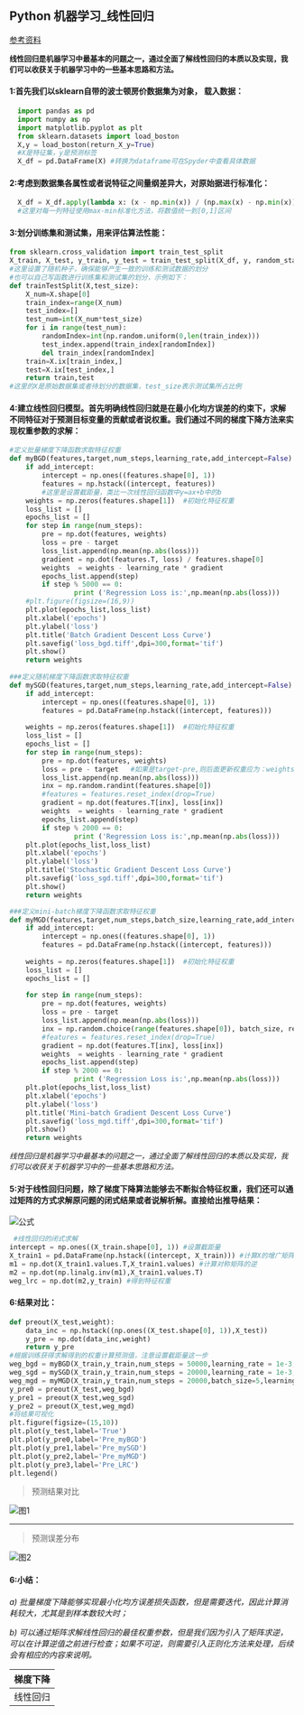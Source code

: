 ## Python 机器学习_线性回归
[参考资料](https://blog.csdn.net/kepengs/article/details/84812666?utm_medium=distribute.pc_relevant.none-task-blog-baidujs_baidulandingword-0&spm=1001.2101.3001.4242)

<font  size=2 >**线性回归是机器学习中最基本的问题之一，通过全面了解线性回归的本质以及实现，我们可以收获关于机器学习中的一些基本思路和方法。**</font>

#### 1:首先我们以sklearn自带的波士顿房价数据集为对象， 载入数据：
```python
  import pandas as pd
  import numpy as np
  import matplotlib.pyplot as plt
  from sklearn.datasets import load_boston
  X,y = load_boston(return_X_y=True)
  #X是特征集，y是预测标签
  X_df = pd.DataFrame(X) #转换为dataframe可在Spyder中查看具体数据
```

#### 2:考虑到数据集各属性或者说特征之间量纲差异大，对原始据进行标准化：
```python
  X_df = X_df.apply(lambda x: (x - np.min(x)) / (np.max(x) - np.min(x))) 
  #这里对每一列特征使用max-min标准化方法，将数值统一到[0,1]区间
```

#### 3:划分训练集和测试集，用来评估算法性能：
```python
from sklearn.cross_validation import train_test_split
X_train, X_test, y_train, y_test = train_test_split(X_df, y, random_state=111)
#这里设置了随机种子，确保能够产生一致的训练和测试数据的划分
#也可以自己写函数进行训练集和测试集的划分，示例如下：
def trainTestSplit(X,test_size):
    X_num=X.shape[0]
    train_index=range(X_num)
    test_index=[]
    test_num=int(X_num*test_size)
    for i in range(test_num):
        randomIndex=int(np.random.uniform(0,len(train_index)))
        test_index.append(train_index[randomIndex])
        del train_index[randomIndex]
    train=X.ix[train_index,] 
    test=X.ix[test_index,]
    return train,test
#这里的X是原始数据集或者待划分的数据集，test_size表示测试集所占比例
```
#### 4:建立线性回归模型。首先明确线性回归就是在最小化均方误差的约束下，求解不同特征对于预测目标变量的贡献或者说权重。我们通过不同的梯度下降方法来实现权重参数的求解：
```python
#定义批量梯度下降函数求取特征权重
def myBGD(features,target,num_steps,learning_rate,add_intercept=False):
    if add_intercept:
        intercept = np.ones((features.shape[0], 1))
        features = np.hstack((intercept, features)) 
        #这里是设置截距量，类比一次线性回归函数中y=ax+b中的b
    weights = np.zeros(features.shape[1])  #初始化特征权重
    loss_list = []
    epochs_list = []
    for step in range(num_steps):
        pre = np.dot(features, weights)
        loss = pre - target
        loss_list.append(np.mean(np.abs(loss)))
        gradient = np.dot(features.T, loss) / features.shape[0]
        weights  = weights - learning_rate * gradient
        epochs_list.append(step)
        if step % 5000 == 0:
                print ('Regression Loss is:',np.mean(np.abs(loss)))
    #plt.figure(figsize=(16,9))
    plt.plot(epochs_list,loss_list)
    plt.xlabel('epochs')
    plt.ylabel('loss')
    plt.title('Batch Gradient Descent Loss Curve')
    plt.savefig('loss_bgd.tiff',dpi=300,format='tif')
    plt.show()
    return weights
    
###定义随机梯度下降函数求取特征权重
def mySGD(features,target,num_steps,learning_rate,add_intercept=False):
    if add_intercept:
        intercept = np.ones((features.shape[0], 1))
        features = pd.DataFrame(np.hstack((intercept, features)))
        
    weights = np.zeros(features.shape[1])  #初始化特征权重
    loss_list = []
    epochs_list = []
    for step in range(num_steps):
        pre = np.dot(features, weights)
        loss = pre - target   #如果是target-pre,则后面更新权重应为：weights + learning_rate * gradient
        loss_list.append(np.mean(np.abs(loss)))
        inx = np.random.randint(features.shape[0])
        #features = features.reset_index(drop=True)
        gradient = np.dot(features.T[inx], loss[inx])
        weights  = weights - learning_rate * gradient
        epochs_list.append(step)
        if step % 2000 == 0:
                print ('Regression Loss is:',np.mean(np.abs(loss)))
    plt.plot(epochs_list,loss_list)
    plt.xlabel('epochs')
    plt.ylabel('loss')
    plt.title('Stochastic Gradient Descent Loss Curve')
    plt.savefig('loss_sgd.tiff',dpi=300,format='tif')
    plt.show()
    return weights

###定义mini-batch梯度下降函数求取特征权重
def myMGD(features,target,num_steps,batch_size,learning_rate,add_intercept=False):
    if add_intercept:
        intercept = np.ones((features.shape[0], 1))
        features = pd.DataFrame(np.hstack((intercept, features)))
        
    weights = np.zeros(features.shape[1])  #初始化特征权重
    loss_list = []
    epochs_list = []
    
    for step in range(num_steps):
        pre = np.dot(features, weights)
        loss = pre - target   
        loss_list.append(np.mean(np.abs(loss)))
        inx = np.random.choice(range(features.shape[0]), batch_size, replace=False)
        #features = features.reset_index(drop=True)
        gradient = np.dot(features.T[inx], loss[inx])
        weights  = weights - learning_rate * gradient
        epochs_list.append(step)
        if step % 2000 == 0:
                print ('Regression Loss is:',np.mean(np.abs(loss)))
    plt.plot(epochs_list,loss_list)
    plt.xlabel('epochs')
    plt.ylabel('loss')
    plt.title('Mini-batch Gradient Descent Loss Curve')
    plt.savefig('loss_mgd.tiff',dpi=300,format='tif')
    plt.show()
    return weights
```
<font  size=2 >*线性回归是机器学习中最基本的问题之一，通过全面了解线性回归的本质以及实现，我们可以收获关于机器学习中的一些基本思路和方法。*</font>

#### 5:对于线性回归问题，除了梯度下降算法能够去不断拟合特征权重，我们还可以通过矩阵的方式求解原问题的闭式结果或者说解析解。直接给出推导结果：
![公式](https://github.com/kanizzi/assignment-in-English/blob/main/20200928110441987.png)
```python
 #线性回归的闭式求解
intercept = np.ones((X_train.shape[0], 1)) #设置截距量
X_train1 = pd.DataFrame(np.hstack((intercept, X_train))) #计算X的增广矩阵
m1 = np.dot(X_train1.values.T,X_train1.values) #计算对称矩阵的逆
m2 = np.dot(np.linalg.inv(m1),X_train1.values.T) 
weg_lrc = np.dot(m2,y_train) #得到特征权重
```
#### 6:结果对比：
```python
def preout(X_test,weight):
    data_inc = np.hstack((np.ones((X_test.shape[0], 1)),X_test))
    y_pre = np.dot(data_inc,weight)
    return y_pre
#根据训练获得求解得到的权重计算预测值，注意设置截距量这一步
weg_bgd = myBGD(X_train,y_train,num_steps = 50000,learning_rate = 1e-3,add_intercept=True) #设置一个较小的学习率和较多的迭代次数，确保收敛到全局最优附近
weg_sgd = mySGD(X_train,y_train,num_steps = 20000,learning_rate = 1e-3,add_intercept=True)
weg_mgd = myMGD(X_train,y_train,num_steps = 20000,batch_size=5,learning_rate = 1e-3,add_intercept=True)
y_pre0 = preout(X_test,weg_bgd)    
y_pre1 = preout(X_test,weg_sgd)
y_pre2 = preout(X_test,weg_mgd)
#将结果可视化
plt.figure(figsize=(15,10))
plt.plot(y_test,label='True')
plt.plot(y_pre0,label='Pre_myBGD')
plt.plot(y_pre1,label='Pre_mySGD')
plt.plot(y_pre2,label='Pre_myMGD')
plt.plot(y_pre3,label='Pre_LRC')
plt.legend()
```
>预测结果对比

![图1](https://github.com/kanizzi/assignment-in-English/blob/main/20201026113057283.png)

------
>预测误差分布

![图2](https://github.com/kanizzi/assignment-in-English/blob/main/20201026113143957.png)


#### 6:小结：

*a) 批量梯度下降能够实现最小化均方误差损失函数，但是需要迭代，因此计算消耗较大，尤其是到样本数较大时；*

*b) 可以通过矩阵求解线性回归的最佳权重参数，但是我们因为引入了矩阵求逆，可以在计算逆值之前进行检查；如果不可逆，则需要引入正则化方法来处理，后续会有相应的内容来说明。*

|梯度下降|
|-------|
|线性回归|
